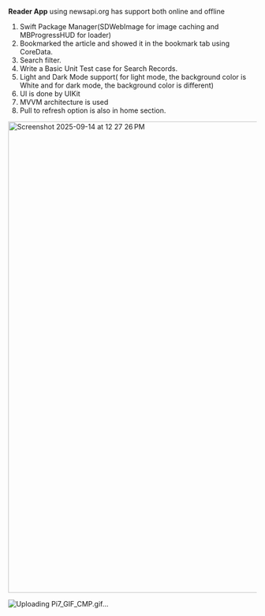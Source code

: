 **Reader App** using newsapi.org has support both online and offline
1. Swift Package Manager(SDWebImage for image caching and MBProgressHUD for loader)
2. Bookmarked the article and showed it in the bookmark tab using CoreData.
3. Search filter.
4. Write a Basic Unit Test case for Search Records.
5. Light and Dark Mode support( for light mode, the background color is White and for dark mode, the background color is different)
6. UI is done by UIKit
7. MVVM architecture is used
8. Pull to refresh option is also in home section.
<img width="1470" height="956" alt="Screenshot 2025-09-14 at 12 27 26 PM" src="https://github.com/user-attachments/assets/a04d594e-257a-4d09-b345-d7acae0b7fe0" />

![Uploading Pi7_GIF_CMP.gif…]()
